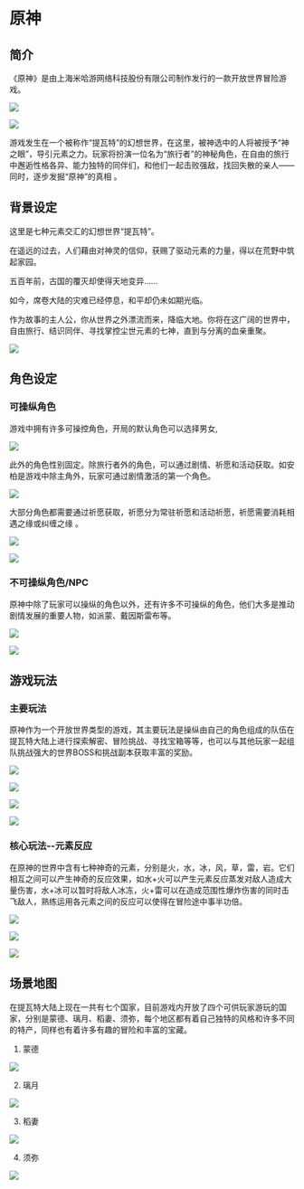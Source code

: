 #                      原神

## 简介

《原神》是由上海米哈游网络科技股份有限公司制作发行的一款开放世界冒险游戏。

![](https://raw.githubusercontent.com/Sunsyh/ps3/main/src%3Dhttp___img.3dmgame.com_uploads_images_news_20210220_1613827235_184368.jpg%26refer%3Dhttp___img.3dmgame.webp)

![](https://raw.githubusercontent.com/Sunsyh/a/main/001.jpg)

游戏发生在一个被称作“提瓦特”的幻想世界，在这里，被神选中的人将被授予“神之眼”，导引元素之力。玩家将扮演一位名为“旅行者”的神秘角色，在自由的旅行中邂逅性格各异、能力独特的同伴们，和他们一起击败强敌，找回失散的亲人——同时，逐步发掘“原神”的真相 。

## 背景设定

这里是七种元素交汇的幻想世界“提瓦特”。

在遥远的过去，人们藉由对神灵的信仰，获赐了驱动元素的力量，得以在荒野中筑起家园。

五百年前，古国的覆灭却使得天地变异……

如今，席卷大陆的灾难已经停息，和平却仍未如期光临。

 作为故事的主人公，你从世界之外漂流而来，降临大地。你将在这广阔的世界中，自由旅行、结识同伴、寻找掌控尘世元素的七神，直到与分离的血亲重聚。

![](https://raw.githubusercontent.com/Sunsyh/ps3/main/20221213165906.png)

## 角色设定

### 可操纵角色

游戏中拥有许多可操控角色，开局的默认角色可以选择男女,

![](https://raw.githubusercontent.com/Sunsyh/ps3/main/20221218182148.png)

此外的角色性别固定。除旅行者外的角色，可以通过剧情、祈愿和活动获取。如安柏是游戏中除主角外，玩家可通过剧情激活的第一个角色。

![](https://raw.githubusercontent.com/Sunsyh/ps3/main/20221218182103.png)

大部分角色都需要通过祈愿获取，祈愿分为常驻祈愿和活动祈愿，祈愿需要消耗相遇之缘或纠缠之缘  。

![](https://raw.githubusercontent.com/Sunsyh/ps3/main/20221213135824.png)

![](https://raw.githubusercontent.com/Sunsyh/ps3/main/20221213140806.png)

### 不可操纵角色/NPC

原神中除了玩家可以操纵的角色以外，还有许多不可操纵的角色，他们大多是推动剧情发展的重要人物，如派蒙、戴因斯雷布等。

![](https://raw.githubusercontent.com/Sunsyh/ps3/main/20221213142716.png)

![](https://raw.githubusercontent.com/Sunsyh/ps3/main/1c950a7b02087bf4534e2e658ea5552410dfcf1e.png)

## 游戏玩法

### 主要玩法

 原神作为一个开放世界类型的游戏，其主要玩法是操纵由自己的角色组成的队伍在提瓦特大陆上进行探索解密、冒险挑战、寻找宝箱等等，也可以与其他玩家一起组队挑战强大的世界BOSS和挑战副本获取丰富的奖励。

![](https://raw.githubusercontent.com/Sunsyh/ps3/main/20221213143251.png)

![](https://raw.githubusercontent.com/Sunsyh/ps3/main/20221213143355.png)

![](https://raw.githubusercontent.com/Sunsyh/ps3/main/20221213143557.png)

![](https://raw.githubusercontent.com/Sunsyh/ps3/main/20221213143655.png)

### 核心玩法--元素反应

在原神的世界中含有七种神奇的元素，分别是火，水，冰，风，草，雷，岩。它们相互之间可以产生神奇的反应效果，如水+火可以产生元素反应蒸发对敌人造成大量伤害，水+冰可以暂时将敌人冰冻，火+雷可以在造成范围性爆炸伤害的同时击飞敌人，熟练运用各元素之间的反应可以使得在冒险途中事半功倍。

![](https://raw.githubusercontent.com/Sunsyh/ps3/main/20221213162120.png)

![](https://raw.githubusercontent.com/Sunsyh/ps3/main/20221213162143.png)

![](https://raw.githubusercontent.com/Sunsyh/ps3/main/20221213162155.png)

## 场景地图

在提瓦特大陆上现在一共有七个国家，目前游戏内开放了四个可供玩家游玩的国家，分别是蒙德、璃月、稻妻、须弥，每个地区都有着自己独特的风格和许多不同的特产，同样也有着许多有趣的冒险和丰富的宝藏。

1. 蒙德

![](https://raw.githubusercontent.com/Sunsyh/ps3/main/20221213162711.png)

2. 璃月

![](https://raw.githubusercontent.com/Sunsyh/ps3/main/20221213162830.png)

3. 稻妻

![](https://raw.githubusercontent.com/Sunsyh/ps3/main/20221213161536.png)

4. 须弥

![](https://raw.githubusercontent.com/Sunsyh/ps3/main/20221213161640.png)

